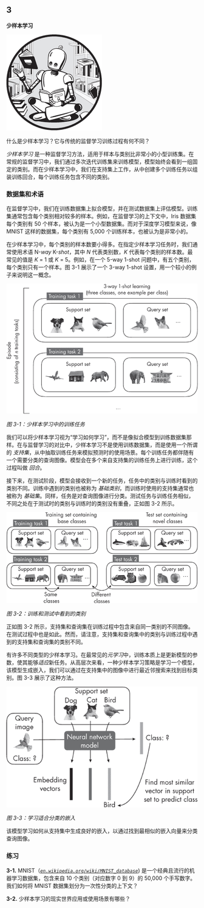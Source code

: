 ## **3**

**少样本学习**

![Image](img/common.jpg)

什么是少样本学习？它与传统的监督学习训练过程有何不同？

*少样本学习* 是一种监督学习方法，适用于样本与类别比非常小的小型训练集。在常规的监督学习中，我们通过多次迭代训练集来训练模型，模型始终会看到一组固定的类别。而在少样本学习中，我们在支持集上工作，从中创建多个训练任务以组装训练回合，每个训练任务包含不同的类别。

### **数据集和术语**

在监督学习中，我们在训练数据集上拟合模型，并在测试数据集上评估模型。训练集通常包含每个类别相对较多的样本。例如，在监督学习的上下文中，Iris 数据集每个类别有 50 个样本，被认为是一个小型数据集。而对于深度学习模型来说，像 MNIST 这样的数据集，每个类别有 5,000 个训练样本，也被认为是非常小的。

在少样本学习中，每个类别的样本数要小得多。在指定少样本学习任务时，我们通常使用术语 N-*way* K-*shot*，其中 *N* 代表类别数，*K* 代表每个类别的样本数。最常见的值是 *K* = 1 或 *K* = 5。例如，在一个 5-way 1-shot 问题中，有五个类别，每个类别只有一个样本。图 3-1 展示了一个 3-way 1-shot 设置，用一个较小的例子来说明这一概念。

![Image](img/03fig01.jpg)

*图 3-1：少样本学习中的训练任务*

我们可以将少样本学习视为“学习如何学习”，而不是像拟合模型到训练数据集那样。在与监督学习的对比中，少样本学习不是使用训练数据集，而是使用一个所谓的 *支持集*，从中抽取训练任务来模拟预测时的使用场景。每个训练任务都伴随有一个需要分类的查询图像。模型会在多个来自支持集的训练任务上进行训练，这个过程叫做 *回合*。

接下来，在测试阶段，模型会接收到一个新的任务，任务中的类别与训练时看到的类别不同。训练中遇到的类别也被称为 *基础类别*，而训练时使用的支持集通常也被称为 *基础集*。同样，任务是对查询图像进行分类。测试任务与训练任务相似，不同之处在于测试时的类别与训练时的类别没有重叠，正如图 3-2 所示。

![Image](img/03fig02.jpg)

*图 3-2：训练和测试中看到的类别*

正如图 3-2 所示，支持集和查询集在训练过程中包含来自同一类别的不同图像。在测试过程中也是如此。然而，请注意，支持集和查询集中的类别与训练过程中遇到的支持集和查询集的类别不同。

有许多不同类型的少样本学习。在最常见的*元学习*中，训练本质上是更新模型的参数，使其能够*适应*新任务。从高层次来看，一种少样本学习策略是学习一个模型，该模型生成嵌入，我们可以通过在支持集中的图像中进行最近邻搜索来找到目标类别。图 3-3 展示了这种方法。

![Image](img/03fig03.jpg)

*图 3-3：学习适合分类的嵌入*

该模型学习如何从支持集中生成良好的嵌入，以通过找到最相似的嵌入向量来分类查询图像。

### **练习**

**3-1.** MNIST（*[`en.wikipedia.org/wiki/MNIST_database`](https://en.wikipedia.org/wiki/MNIST_database)*) 是一个经典且流行的机器学习数据集，包含来自 10 个类别（对应数字 0 到 9）的 50,000 个手写数字。我们如何将 MNIST 数据集划分为一次性分类的上下文？

**3-2.** 少样本学习的现实世界应用或使用场景有哪些？
